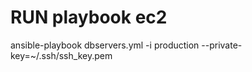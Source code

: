 RUN playbook ec2
================

ansible-playbook dbservers.yml -i production --private-key=~/.ssh/ssh_key.pem
